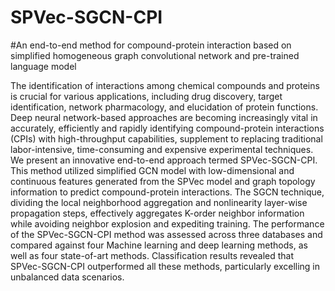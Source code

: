 # SPVec-SGCN-CPI
#An end-to-end method for compound-protein interaction based on simplified homogeneous graph convolutional network and pre-trained language model  

The identification of interactions among chemical compounds and proteins is crucial for various applications, including drug discovery, target identification, network pharmacology, and elucidation of protein functions. Deep neural network-based approaches are becoming increasingly vital in accurately, efficiently and rapidly identifying compound-protein interactions (CPIs) with high-throughput capabilities, supplement to replacing traditional labor-intensive, time-consuming and expensive experimental techniques. We present an innovative end-to-end approach termed SPVec-SGCN-CPI. This method utilized simplified GCN model with low-dimensional and continuous features generated from the SPVec model and graph topology information to predict compound-protein interactions. The SGCN technique, dividing the local neighborhood aggregation and nonlinearity layer-wise propagation steps, effectively aggregates K-order neighbor information while avoiding neighbor explosion and expediting training. The performance of the SPVec-SGCN-CPI method was assessed across three databases and compared against four Machine learning and deep learning methods, as well as four state-of-art methods. Classification results revealed that SPVec-SGCN-CPI outperformed all these methods, particularly excelling in unbalanced data scenarios.
